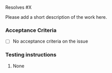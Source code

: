 Resolves #X

Please add a short description of the work here.

### Acceptance Criteria
- [ ] No acceptance criteria on the issue

### Testing instructions
1. None
